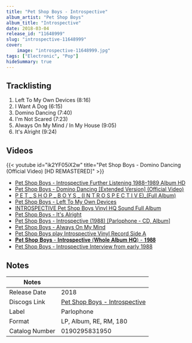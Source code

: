 ```yaml
---
title: "Pet Shop Boys - Introspective"
album_artist: "Pet Shop Boys"
album_title: "Introspective"
date: 2018-03-04
release_id: "11648999"
slug: "introspective-11648999"
cover:
    image: "introspective-11648999.jpg"
tags: ["Electronic", "Pop"]
hideSummary: true
---
```


## Tracklisting
1. Left To My Own Devices (8:16)
2. I Want A Dog (6:15)
3. Domino Dancing (7:40)
4. I'm Not Scared (7:23)
5. Always On My Mind / In My House (9:05)
6. It's Alright (9:24)

## Videos
{{< youtube id="ik2YF05iX2w" title="Pet Shop Boys - Domino Dancing (Official Video) [HD REMASTERED]" >}}
- [Pet Shop Boys - Introspective Further Listening 1988–1989 Album HD](https://www.youtube.com/watch?v=OBtzBkH7Iiw)
- [Pet Shop Boys - Domino Dancing [Extended Version] (Official Video)](https://www.youtube.com/watch?v=J-LG9KVcc9E)
- [P E T _ S H O P _ B O Y S _ (I N T R O S P E C T I V E)_(Full Album)](https://www.youtube.com/watch?v=267UOEs1j9w)
- [Pet Shop Boys - Left To My Own Devices](https://www.youtube.com/watch?v=Ed1tv_gCOUA)
- [INTROSPECTIVE Pet Shop Boys Vinyl HQ Sound Full Album](https://www.youtube.com/watch?v=ACAQAOms50o)
- [Pet Shop Boys - It's Alright](https://www.youtube.com/watch?v=9r0pISqCDRw)
- [Pet Shop Boys - Introspective (1988) [Parlophone - CD, Album]](https://www.youtube.com/watch?v=egHglOPS4SQ)
- [Pet Shop Boys - Always On My Mind](https://www.youtube.com/watch?v=wDe60CbIagg)
- [Pet Shop Boys play Introspective Vinyl Record Side A](https://www.youtube.com/watch?v=Rti2oGv5mT8)
- [𝐏𝐞𝐭 𝐒𝐡𝐨𝐩 𝐁𝐨𝐲𝐬 - 𝐈𝐧𝐭𝐫𝐨𝐬𝐩𝐞𝐜𝐭𝐢𝐯𝐞 (𝐖𝐡𝐨𝐥𝐞 𝐀𝐥𝐛𝐮𝐦 𝐇𝐐) - 𝟏𝟗𝟖𝟖](https://www.youtube.com/watch?v=gxnEX4pXhlM)
- [Pet Shop Boys - Introspective Interview from early 1988](https://www.youtube.com/watch?v=cn_RowUPpVg)

## Notes

| Notes          |             |
| ---------------| ----------- |
| Release Date   | 2018 |
| Discogs Link   | [Pet Shop Boys - Introspective](https://www.discogs.com/release/11648999) |
| Label          | Parlophone |
| Format         | LP, Album, RE, RM, 180 |
| Catalog Number | 0190295831950 |

